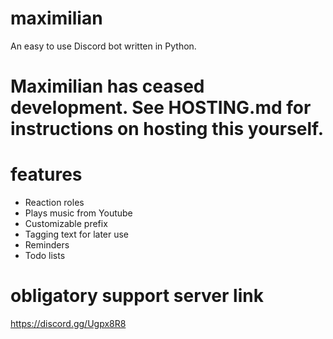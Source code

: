 # maximilian

An easy to use Discord bot written in Python.

# Maximilian has ceased development. See HOSTING.md for instructions on hosting this yourself.

# features

- Reaction roles
- Plays music from Youtube
- Customizable prefix
- Tagging text for later use
- Reminders
- Todo lists


# obligatory support server link

https://discord.gg/Ugpx8R8
